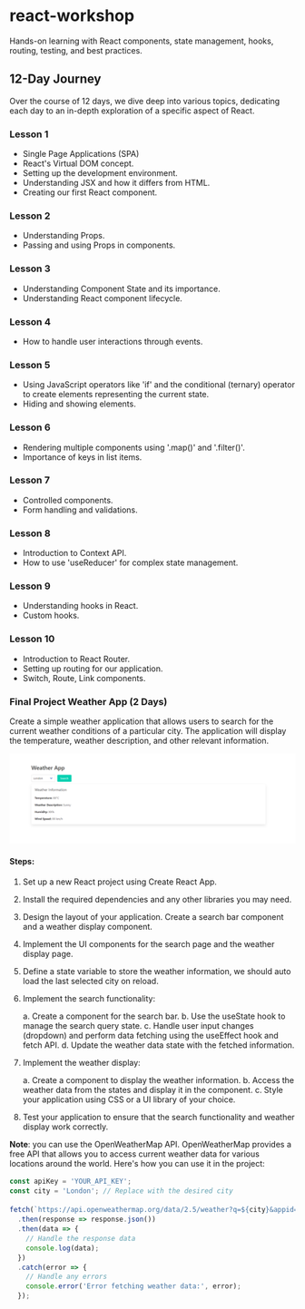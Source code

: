 # react-workshop
Hands-on learning with React components, state management, hooks, routing, testing, and best practices.

## 12-Day Journey
Over the course of 12 days, we dive deep into various topics, dedicating each day to an in-depth exploration of a specific aspect of React.

### Lesson 1
* Single Page Applications (SPA)
* React's Virtual DOM concept.
* Setting up the development environment.
* Understanding JSX and how it differs from HTML.
* Creating our first React component.

### Lesson 2
* Understanding Props.
* Passing and using Props in components.

### Lesson 3
* Understanding Component State and its importance.
* Understanding React component lifecycle.

### Lesson 4
* How to handle user interactions through events.

### Lesson 5
* Using JavaScript operators like 'if' and the conditional (ternary) operator to create elements representing the current state.
* Hiding and showing elements.

### Lesson 6
* Rendering multiple components using '.map()' and '.filter()'.
* Importance of keys in list items.

### Lesson 7
* Controlled components.
* Form handling and validations.

### Lesson 8
* Introduction to Context API.
* How to use 'useReducer' for complex state management.

### Lesson 9
* Understanding hooks in React.
* Custom hooks.

### Lesson 10
* Introduction to React Router.
* Setting up routing for our application.
* Switch, Route, Link components.

### Final Project Weather App (2 Days)

Create a simple weather application that allows users to search for the current weather conditions of a particular city. The application will display the temperature, weather description, and other relevant information.

![Alt text](project.png)

#### Steps:
1. Set up a new React project using Create React App.

2. Install the required dependencies and any other libraries you may need.

3. Design the layout of your application. Create a search bar component and a weather display component.

4. Implement the UI components for the search page and the weather display page.

5. Define a state variable to store the weather information, we should auto load the last selected city on reload.

6. Implement the search functionality:

    a. Create a component for the search bar.
    b. Use the useState hook to manage the search query state.
    c. Handle user input changes (dropdown) and perform data fetching using the useEffect hook and fetch API.
    d. Update the weather data state with the fetched information.

7. Implement the weather display:

    a. Create a component to display the weather information.
    b. Access the weather data from the states and display it in the component.
    c. Style your application using CSS or a UI library of your choice.

8. Test your application to ensure that the search functionality and weather display work correctly.

**Note**: you can use the OpenWeatherMap API. OpenWeatherMap provides a free API that allows you to access current weather data for various locations around the world. Here's how you can use it in the project:

```js
const apiKey = 'YOUR_API_KEY';
const city = 'London'; // Replace with the desired city

fetch(`https://api.openweathermap.org/data/2.5/weather?q=${city}&appid=${apiKey}`)
  .then(response => response.json())
  .then(data => {
    // Handle the response data
    console.log(data);
  })
  .catch(error => {
    // Handle any errors
    console.error('Error fetching weather data:', error);
  });

```

